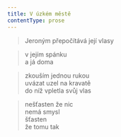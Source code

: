 ```yaml
---
title: V úzkém městě
contentType: prose
---
```


> Jeroným přepočítává její vlasy

  

> v jejím spánku  
> a já doma

  

> zkouším jednou rukou  
> uvázat uzel na kravatě  
> do níž vpletla svůj vlas

  

> nešťasten že nic  
> nemá smysl  
> šťasten  
> že tomu tak

